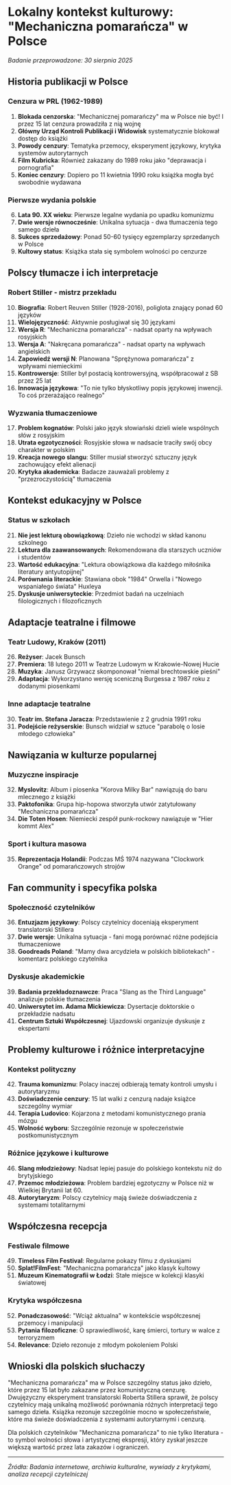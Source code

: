 # Lokalny kontekst kulturowy: "Mechaniczna pomarańcza" w Polsce

*Badanie przeprowadzone: 30 sierpnia 2025*

## Historia publikacji w Polsce

### Cenzura w PRL (1962-1989)
1. **Blokada cenzorska**: "Mechanicznej pomarańczy" ma w Polsce nie być! I przez 15 lat cenzura prowadziła z nią wojnę
2. **Główny Urząd Kontroli Publikacji i Widowisk** systematycznie blokował dostęp do książki
3. **Powody cenzury**: Tematyka przemocy, eksperyment językowy, krytyka systemów autorytarnych
4. **Film Kubricka**: Również zakazany do 1989 roku jako "deprawacja i pornografia"
5. **Koniec cenzury**: Dopiero po 11 kwietnia 1990 roku książka mogła być swobodnie wydawana

### Pierwsze wydania polskie
6. **Lata 90. XX wieku**: Pierwsze legalne wydania po upadku komunizmu
7. **Dwie wersje równocześnie**: Unikalna sytuacja - dwa tłumaczenia tego samego dzieła
8. **Sukces sprzedażowy**: Ponad 50-60 tysięcy egzemplarzy sprzedanych w Polsce
9. **Kultowy status**: Książka stała się symbolem wolności po cenzurze

## Polscy tłumacze i ich interpretacje

### Robert Stiller - mistrz przekładu
10. **Biografia**: Robert Reuven Stiller (1928-2016), poliglota znający ponad 60 języków
11. **Wielojęzyczność**: Aktywnie posługiwał się 30 językami
12. **Wersja R**: "Mechaniczna pomarańcza" - nadsat oparty na wpływach rosyjskich
13. **Wersja A**: "Nakręcana pomarańcza" - nadsat oparty na wpływach angielskich
14. **Zapowiedź wersji N**: Planowana "Sprężynowa pomarańcza" z wpływami niemieckimi
15. **Kontrowersje**: Stiller był postacią kontrowersyjną, współpracował z SB przez 25 lat
16. **Innowacja językowa**: "To nie tylko błyskotliwy popis językowej inwencji. To coś przerażająco realnego"

### Wyzwania tłumaczeniowe
17. **Problem kognatów**: Polski jako język słowiański dzieli wiele wspólnych słów z rosyjskim
18. **Utrata egzotyczności**: Rosyjskie słowa w nadsacie traciły swój obcy charakter w polskim
19. **Kreacja nowego slangu**: Stiller musiał stworzyć sztuczny język zachowujący efekt alienacji
20. **Krytyka akademicka**: Badacze zauważali problemy z "przezroczystością" tłumaczenia

## Kontekst edukacyjny w Polsce

### Status w szkołach
21. **Nie jest lekturą obowiązkową**: Dzieło nie wchodzi w skład kanonu szkolnego
22. **Lektura dla zaawansowanych**: Rekomendowana dla starszych uczniów i studentów
23. **Wartość edukacyjna**: "Lektura obowiązkowa dla każdego miłośnika literatury antyutopijnej"
24. **Porównania literackie**: Stawiana obok "1984" Orwella i "Nowego wspaniałego świata" Huxleya
25. **Dyskusje uniwersyteckie**: Przedmiot badań na uczelniach filologicznych i filozoficznych

## Adaptacje teatralne i filmowe

### Teatr Ludowy, Kraków (2011)
26. **Reżyser**: Jacek Bunsch
27. **Premiera**: 18 lutego 2011 w Teatrze Ludowym w Krakowie-Nowej Hucie
28. **Muzyka**: Janusz Grzywacz skomponował "niemal brechtowskie pieśni"
29. **Adaptacja**: Wykorzystano wersję sceniczną Burgessa z 1987 roku z dodanymi piosenkami

### Inne adaptacje teatralne
30. **Teatr im. Stefana Jaracza**: Przedstawienie z 2 grudnia 1991 roku
31. **Podejście reżyserskie**: Bunsch widział w sztuce "parabolę o losie młodego człowieka"

## Nawiązania w kulturze popularnej

### Muzyczne inspiracje
32. **Myslovitz**: Album i piosenka "Korova Milky Bar" nawiązują do baru mlecznego z książki
33. **Paktofonika**: Grupa hip-hopowa stworzyła utwór zatytułowany "Mechaniczna pomarańcza"
34. **Die Toten Hosen**: Niemiecki zespół punk-rockowy nawiązuje w "Hier kommt Alex"

### Sport i kultura masowa
35. **Reprezentacja Holandii**: Podczas MŚ 1974 nazywana "Clockwork Orange" od pomarańczowych strojów

## Fan community i specyfika polska

### Społeczność czytelników
36. **Entuzjazm językowy**: Polscy czytelnicy doceniają eksperyment translatorski Stillera
37. **Dwie wersje**: Unikalna sytuacja - fani mogą porównać różne podejścia tłumaczeniowe
38. **Goodreads Poland**: "Mamy dwa arcydzieła w polskich bibliotekach" - komentarz polskiego czytelnika

### Dyskusje akademickie
39. **Badania przekładoznawcze**: Praca "Slang as the Third Language" analizuje polskie tłumaczenia
40. **Uniwersytet im. Adama Mickiewicza**: Dysertacje doktorskie o przekładzie nadsatu
41. **Centrum Sztuki Współczesnej**: Ujazdowski organizuje dyskusje z ekspertami

## Problemy kulturowe i różnice interpretacyjne

### Kontekst polityczny
42. **Trauma komunizmu**: Polacy inaczej odbierają tematy kontroli umysłu i autorytaryzmu
43. **Doświadczenie cenzury**: 15 lat walki z cenzurą nadaje książce szczególny wymiar
44. **Terapia Ludovico**: Kojarzona z metodami komunistycznego prania mózgu
45. **Wolność wyboru**: Szczególnie rezonuje w społeczeństwie postkomunistycznym

### Różnice językowe i kulturowe
46. **Slang młodzieżowy**: Nadsat lepiej pasuje do polskiego kontekstu niż do brytyjskiego
47. **Przemoc młodzieżowa**: Problem bardziej egzotyczny w Polsce niż w Wielkiej Brytanii lat 60.
48. **Autorytaryzm**: Polscy czytelnicy mają świeże doświadczenia z systemami totalitarnymi

## Współczesna recepcja

### Festiwale filmowe
49. **Timeless Film Festival**: Regularne pokazy filmu z dyskusjami
50. **Splat!FilmFest**: "Mechaniczna pomarańcza" jako klasyk kultowy
51. **Muzeum Kinematografii w Łodzi**: Stałe miejsce w kolekcji klasyki światowej

### Krytyka współczesna
52. **Ponadczasowość**: "Wciąż aktualna" w kontekście współczesnej przemocy i manipulacji
53. **Pytania filozoficzne**: O sprawiedliwość, karę śmierci, tortury w walce z terroryzmem
54. **Relevance**: Dzieło rezonuje z młodym pokoleniem Polski

## Wnioski dla polskich słuchaczy

"Mechaniczna pomarańcza" ma w Polsce szczególny status jako dzieło, które przez 15 lat było zakazane przez komunistyczną cenzurę. Dwujęzyczny eksperyment translatorski Roberta Stillera sprawił, że polscy czytelnicy mają unikalną możliwość porównania różnych interpretacji tego samego dzieła. Książka rezonuje szczególnie mocno w społeczeństwie, które ma świeże doświadczenia z systemami autorytarnymi i cenzurą.

Dla polskich czytelników "Mechaniczna pomarańcza" to nie tylko literatura - to symbol wolności słowa i artystycznej ekspresji, który zyskał jeszcze większą wartość przez lata zakazów i ograniczeń.

---

*Źródła: Badania internetowe, archiwia kulturalne, wywiady z krytykami, analiza recepcji czytelniczej*